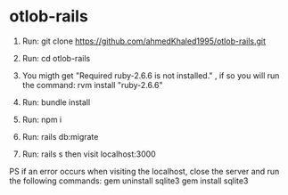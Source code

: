 # otlob-rails

1) Run:   git clone https://github.com/ahmedKhaled1995/otlob-rails.git

2) Run:   cd otlob-rails

3) You migth get "Required ruby-2.6.6 is not installed." , if so you will run the command:
		rvm install "ruby-2.6.6"
		
4) Run:   bundle install

5) Run:   npm i

6) Run: rails db:migrate

7) Run:  rails s    then visit localhost:3000

PS if an error occurs when visiting the localhost, close the server and run the following commands:
	gem uninstall sqlite3
	gem install sqlite3
